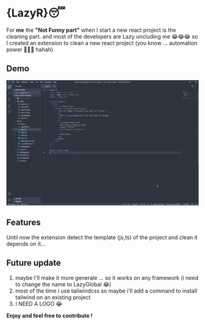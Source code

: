 # {LazyR}😴

For **me** the **"Not Funny part"** when I start a new react project is the cleaning part.
and most of the developers are Lazy uncluding me 😂😂😂
so I created an extension to clean a new react project (you know ... automation power 💪💪💪 hahah)

## Demo
![gif represent how it works](assets/howitworks.gif)

## Features
Until now the extension detect the template (js,ts) of the project and clean it depends on it...

## Future update

1. maybe I'll make it more generale ... so it works on any framework (i need to change the name to LazyGlobal 😂)
2. most of the time i use tailwindcss so maybe i'll add a command to install tailwind on an existing project
3. I NEED A LOGO 😂

**Enjoy and feel free to contribute !**
